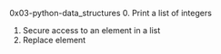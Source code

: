 0x03-python-data_structures
0. Print a list of integers
1. Secure access to an element in a list
2. Replace element
